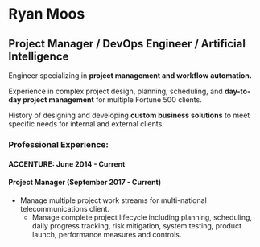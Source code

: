 # Ryan Moos 
## Project Manager / DevOps Engineer / Artificial Intelligence

Engineer specializing in **project management and workflow automation.**

Experience in complex project design, planning, scheduling, and **day-to-day project management** for multiple Fortune 500 clients.

History of designing and developing **custom business solutions** to meet specific needs for internal and external clients.


### Professional Experience:
#### ACCENTURE: June 2014 - Current
#### Project Manager (September 2017 - Current)
* Manage multiple project work streams for multi-national telecommunications client. 
  * Manage complete project lifecycle including planning, scheduling, daily progress tracking, risk mitigation, system testing, product launch, performance measures and controls.
